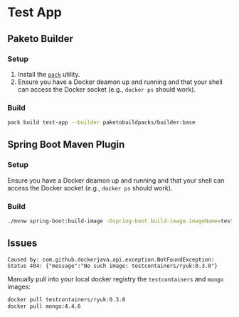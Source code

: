 # Test App

## Paketo Builder

### Setup

1. Install the [`pack`](https://buildpacks.io/docs/tools/pack/) utility.
2. Ensure you have a Docker deamon up and running and that your shell can access the Docker socket (e.g., `docker ps` should work).

### Build

```sh
pack build test-app --builder paketobuildpacks/builder:base
```

## Spring Boot Maven Plugin

### Setup

Ensure you have a Docker deamon up and running and that your shell can access the Docker socket (e.g., `docker ps` should work).

### Build

```sh
./mvnw spring-boot:build-image -Dspring-boot.build-image.imageName=test-app
```

## Issues

```
Caused by: com.github.dockerjava.api.exception.NotFoundException: Status 404: {"message":"No such image: testcontainers/ryuk:0.3.0"}
```

Manually pull into your local docker registry the `testcontainers` and `mongo` images:

```sh
docker pull testcontainers/ryuk:0.3.0
docker pull mongo:4.4.6
```